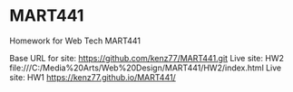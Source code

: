# MART441
Homework for Web Tech MART441

Base URL for site:
https://github.com/kenz77/MART441.git
Live site: HW2
file:///C:/Media%20Arts/Web%20Design/MART441/HW2/index.html
Live site: HW1
https://kenz77.github.io/MART441/
